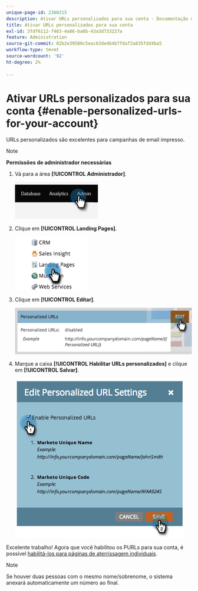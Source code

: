 ```yaml
---
unique-page-id: 2360215
description: Ativar URLs personalizados para sua conta - Documentação do Marketo - Documentação do produto
title: Ativar URLs personalizados para sua conta
exl-id: 3fdf6112-f483-4a86-ba8b-43a3d733227a
feature: Administration
source-git-commit: 02b2e39580c5eac63de4b4b7fdaf2a835fdd4ba5
workflow-type: tm+mt
source-wordcount: '92'
ht-degree: 2%

---
```


# Ativar URLs personalizados para sua conta {#enable-personalized-urls-for-your-account}

URLs personalizados são excelentes para campanhas de email impresso.

>[!NOTE]
>
>**Permissões de administrador necessárias**

1. Vá para a área **[!UICONTROL Administrador]**.

   ![](assets/enable-personalized-urls-for-your-account-1.png)

1. Clique em **[!UICONTROL Landing Pages]**.

   ![](assets/enable-personalized-urls-for-your-account-2.png)

1. Clique em **[!UICONTROL Editar]**.

   ![](assets/enable-personalized-urls-for-your-account-3.png)

1. Marque a caixa **[!UICONTROL Habilitar URLs personalizados]** e clique em **[!UICONTROL Salvar]**.

   ![](assets/enable-personalized-urls-for-your-account-4.png)

Excelente trabalho! Agora que você habilitou os PURLs para sua conta, é possível [habilitá-los para páginas de aterrissagem individuais](/help/marketo/product-docs/demand-generation/landing-pages/personalizing-landing-pages/enable-personalized-urls-for-a-landing-page.md).

>[!NOTE]
>
>Se houver duas pessoas com o mesmo nome/sobrenome, o sistema anexará automaticamente um número ao final.
